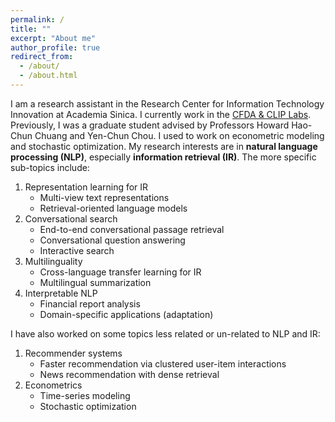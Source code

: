 ```yaml
---
permalink: /
title: ""
excerpt: "About me"
author_profile: true
redirect_from: 
  - /about/
  - /about.html
---
```

I am a research assistant in the Research Center for Information Technology Innovation at Academia Sinica. 
I currently work in the [CFDA & CLIP Labs](http://cfda.csie.org/). 
Previously, I was a graduate student advised by Professors Howard Hao-Chun Chuang and Yen-Chun Chou. I used to work on econometric modeling and stochastic optimization.
My research interests are in **natural language processing (NLP)**, especially **information retrieval (IR)**. The more specific sub-topics include:

1. Representation learning for IR
    * Multi-view text representations 
    * Retrieval-oriented language models
2. Conversational search
    * End-to-end conversational passage retrieval
    * Conversational question answering
    * Interactive search 
3. Multilinguality
    * Cross-language transfer learning for IR
    * Multilingual summarization 
4. Interpretable NLP
    * Financial report analysis
    * Domain-specific applications (adaptation)

I have also worked on some topics less related or un-related to NLP and IR:
1. Recommender systems
    * Faster recommendation via clustered user-item interactions
    * News recommendation with dense retrieval 
2. Econometrics
    * Time-series modeling
    * Stochastic optimization

